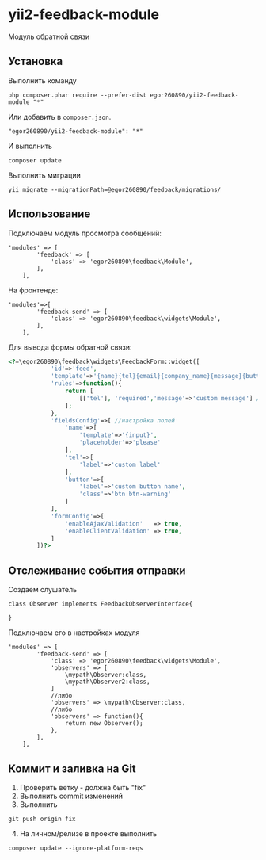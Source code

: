 yii2-feedback-module
===================
Модуль обратной связи

Установка
------------
Выполнить команду

```
php composer.phar require --prefer-dist egor260890/yii2-feedback-module "*"
```

Или добавить в `composer.json`.

```
"egor260890/yii2-feedback-module": "*"
```
И выполнить
```$xslt
composer update
```
Выполнить миграции
```
yii migrate --migrationPath=@egor260890/feedback/migrations/
```

Использование
-----

Подключаем модуль просмотра сообщений:
```$xslt
'modules' => [
        'feedback' => [
            'class' => 'egor260890\feedback\Module',
        ],
    ],
```
На фронтенде:
```$xslt
'modules'=>[
        'feedback-send' => [
            'class' => 'egor260890\feedback\widgets\Module', 
        ],
    ],
```
Для вывода формы обратной связи:
```php
<?=\egor260890\feedback\widgets\FeedbackForm::widget([
            'id'=>'feed',
            'template'=>'{name}{tel}{email}{company_name}{message}{button}',
            'rules'=>function(){
                return [
                    [['tel'], 'required','message'=>'custom message'] //можно задать правила валидации
                ];
            },
            'fieldsConfig'=>[ //настройка полей
                'name'=>[
                    'template'=>'{input}', 
                    'placeholder'=>'please'
                ],
                'tel'=>[
                    'label'=>'custom label'
                ],
                'button'=>[
                    'label'=>'custom button name',
                    'class'=>'btn btn-warning'
                ]
            ],
            'formConfig'=>[
                'enableAjaxValidation'   => true,
                'enableClientValidation' => true,
            ]
        ])?>
```


Отслеживание события отправки
-----------------------------

Создаем слушатель
```$xslt
class Observer implements FeedbackObserverInterface{
   
}
```

Подключаем его в настройках модуля
```$xslt
'modules' => [
        'feedback-send' => [
            'class' => 'egor260890\feedback\widgets\Module',
            'observers' => [
                \mypath\Observer:class,
                \mypath\Observer2:class,
            ]
            //либо
            'observers' => \mypath\Observer:class,
            //либо 
            'observers' => function(){
                return new Observer();
            },
        ],
    ],
```

Коммит и заливка на Git
-----------------------
1. Проверить ветку - должна быть "fix"
2. Выполнить commit изменений
3. Выполнить 
```
git push origin fix
```
4. На личном/релизе в проекте выполнить
```
composer update --ignore-platform-reqs
```

